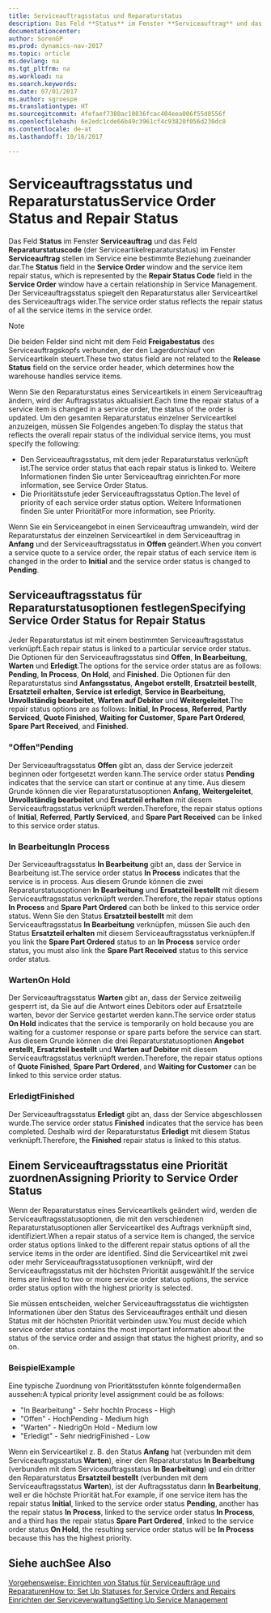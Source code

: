 ```yaml
---
title: Serviceauftragsstatus und Reparaturstatus
description: Das Feld **Status** im Fenster **Serviceauftrag** und das Feld **Reparaturstatuscode** (der Serviceartikelreparaturstatus) im Fenster **Serviceauftrag stellen** im Service eine bestimmte Beziehung zueinander dar. Der Serviceauftragsstatus spiegelt den Reparaturstatus aller Serviceartikel des Serviceauftrags wider.
documentationcenter: 
author: SorenGP
ms.prod: dynamics-nav-2017
ms.topic: article
ms.devlang: na
ms.tgt_pltfrm: na
ms.workload: na
ms.search.keywords: 
ms.date: 07/01/2017
ms.author: sgroespe
ms.translationtype: HT
ms.sourcegitcommit: 4fefaef7380ac10836fcac404eea006f55d8556f
ms.openlocfilehash: 6e2edc1cde66b49c3961cf4c93820f056d230dc8
ms.contentlocale: de-at
ms.lasthandoff: 10/16/2017

---
```

# <a name="service-order-status-and-repair-status"></a><span data-ttu-id="d2cd4-104">Serviceauftragsstatus und Reparaturstatus</span><span class="sxs-lookup"><span data-stu-id="d2cd4-104">Service Order Status and Repair Status</span></span>
<span data-ttu-id="d2cd4-105">Das Feld **Status** im Fenster **Serviceauftrag** und das Feld **Reparaturstatuscode** (der Serviceartikelreparaturstatus) im Fenster **Serviceauftrag** stellen im Service eine bestimmte Beziehung zueinander dar.</span><span class="sxs-lookup"><span data-stu-id="d2cd4-105">The **Status** field in the **Service Order** window and the service item repair status, which is represented by the **Repair Status Code** field in the **Service Order** window have a certain relationship in Service Management.</span></span> <span data-ttu-id="d2cd4-106">Der Serviceauftragsstatus spiegelt den Reparaturstatus aller Serviceartikel des Serviceauftrags wider.</span><span class="sxs-lookup"><span data-stu-id="d2cd4-106">The service order status reflects the repair status of all the service items in the service order.</span></span>  
  
> [!NOTE]  
>  <span data-ttu-id="d2cd4-107">Die beiden Felder sind nicht mit dem Feld **Freigabestatus** des Serviceauftragskopfs verbunden, der den Lagerdurchlauf von Serviceartikeln steuert.</span><span class="sxs-lookup"><span data-stu-id="d2cd4-107">These two status field are not related to the **Release Status** field on the service order header, which determines how the warehouse handles service items.</span></span>  
  
 <span data-ttu-id="d2cd4-108">Wenn Sie den Reparaturstatus eines Serviceartikels in einem Serviceauftrag ändern, wird der Auftragsstatus aktualisiert.</span><span class="sxs-lookup"><span data-stu-id="d2cd4-108">Each time the repair status of a service item is changed in a service order, the status of the order is updated.</span></span> <span data-ttu-id="d2cd4-109">Um den gesamten Reparaturstatus einzelner Serviceartikel anzuzeigen, müssen Sie Folgendes angeben:</span><span class="sxs-lookup"><span data-stu-id="d2cd4-109">To display the status that reflects the overall repair status of the individual service items, you must specify the following:</span></span>  
  
* <span data-ttu-id="d2cd4-110">Den Serviceauftragsstatus, mit dem jeder Reparaturstatus verknüpft ist.</span><span class="sxs-lookup"><span data-stu-id="d2cd4-110">The service order status that each repair status is linked to.</span></span> <span data-ttu-id="d2cd4-111">Weitere Informationen finden Sie unter Serviceauftrag einrichten.</span><span class="sxs-lookup"><span data-stu-id="d2cd4-111">For more information, see Service Order Status.</span></span>  
* <span data-ttu-id="d2cd4-112">Die Prioritätsstufe jeder Serviceauftragsstatus Option.</span><span class="sxs-lookup"><span data-stu-id="d2cd4-112">The level of priority of each service order status option.</span></span> <span data-ttu-id="d2cd4-113">Weitere Informationen finden Sie unter Priorität</span><span class="sxs-lookup"><span data-stu-id="d2cd4-113">For more information, see Priority.</span></span>  
  
 <span data-ttu-id="d2cd4-114">Wenn Sie ein Serviceangebot in einen Serviceauftrag umwandeln, wird der Reparaturstatus der einzelnen Serviceartikel in dem Serviceauftrag in **Anfang** und der Serviceauftragsstatus in **Offen** geändert.</span><span class="sxs-lookup"><span data-stu-id="d2cd4-114">When you convert a service quote to a service order, the repair status of each service item is changed in the order to **Initial** and the service order status is changed to **Pending**.</span></span>  
  
## <a name="specifying-service-order-status-for-repair-status"></a><span data-ttu-id="d2cd4-115">Serviceauftragsstatus für Reparaturstatusoptionen festlegen</span><span class="sxs-lookup"><span data-stu-id="d2cd4-115">Specifying Service Order Status for Repair Status</span></span>  
<span data-ttu-id="d2cd4-116">Jeder Reparaturstatus ist mit einem bestimmten Serviceauftragsstatus verknüpft.</span><span class="sxs-lookup"><span data-stu-id="d2cd4-116">Each repair status is linked to a particular service order status.</span></span> <span data-ttu-id="d2cd4-117">Die Optionen für den Serviceauftragsstatus sind **Offen**, **In Bearbeitung**, **Warten** und **Erledigt**.</span><span class="sxs-lookup"><span data-stu-id="d2cd4-117">The options for the service order status are as follows: **Pending**, **In Process**, **On Hold**, and **Finished**.</span></span> <span data-ttu-id="d2cd4-118">Die Optionen für den Reparaturstatus sind **Anfangsstatus**, **Angebot erstellt**, **Ersatzteil bestellt**, **Ersatzteil erhalten**, **Service ist erledigt**, **Service in Bearbeitung**, **Unvollständig bearbeitet**, **Warten auf Debitor** und **Weitergeleitet**.</span><span class="sxs-lookup"><span data-stu-id="d2cd4-118">The repair status options are as follows: **Initial**, **In Process**, **Referred**, **Partly Serviced**, **Quote Finished**, **Waiting for Customer**, **Spare Part Ordered**, **Spare Part Received**, and **Finished**.</span></span>  
  
### <a name="pending"></a><span data-ttu-id="d2cd4-119">"Offen"</span><span class="sxs-lookup"><span data-stu-id="d2cd4-119">Pending</span></span>  
<span data-ttu-id="d2cd4-120">Der Serviceauftragsstatus **Offen** gibt an, dass der Service jederzeit beginnen oder fortgesetzt werden kann.</span><span class="sxs-lookup"><span data-stu-id="d2cd4-120">The service order status **Pending** indicates that the service can start or continue at any time.</span></span> <span data-ttu-id="d2cd4-121">Aus diesem Grunde können die vier Reparaturstatusoptionen **Anfang**, **Weitergeleitet**, **Unvollständig bearbeitet** und **Ersatzteil erhalten** mit diesem Serviceauftragsstatus verknüpft werden.</span><span class="sxs-lookup"><span data-stu-id="d2cd4-121">Therefore, the repair status options of **Initial**, **Referred**, **Partly Serviced**, and **Spare Part Received** can be linked to this service order status.</span></span>  
  
### <a name="in-process"></a><span data-ttu-id="d2cd4-122">In Bearbeitung</span><span class="sxs-lookup"><span data-stu-id="d2cd4-122">In Process</span></span>  
<span data-ttu-id="d2cd4-123">Der Serviceauftragsstatus **In Bearbeitung** gibt an, dass der Service in Bearbeitung ist.</span><span class="sxs-lookup"><span data-stu-id="d2cd4-123">The service order status **In Process** indicates that the service is in process.</span></span> <span data-ttu-id="d2cd4-124">Aus diesem Grunde können die zwei Reparaturstatusoptionen **In Bearbeitung** und **Ersatzteil bestellt** mit diesem Serviceauftragsstatus verknüpft werden.</span><span class="sxs-lookup"><span data-stu-id="d2cd4-124">Therefore, the repair status options **In Process** and **Spare Part Ordered** can both be linked to this service order status.</span></span> <span data-ttu-id="d2cd4-125">Wenn Sie den Status **Ersatzteil bestellt** mit dem Serviceauftragsstatus **In Bearbeitung** verknüpfen, müssen Sie auch den Status **Ersatzteil erhalten** mit diesem Serviceauftragsstatus verknüpfen.</span><span class="sxs-lookup"><span data-stu-id="d2cd4-125">If you link the **Spare Part Ordered** status to an **In Process** service order status, you must also link the **Spare Part Received** status to this service order status.</span></span>  
  
### <a name="on-hold"></a><span data-ttu-id="d2cd4-126">Warten</span><span class="sxs-lookup"><span data-stu-id="d2cd4-126">On Hold</span></span>  
<span data-ttu-id="d2cd4-127">Der Serviceauftragsstatus **Warten** gibt an, dass der Service zeitweilig gesperrt ist, da Sie auf die Antwort eines Debitors oder auf Ersatzteile warten, bevor der Service gestartet werden kann.</span><span class="sxs-lookup"><span data-stu-id="d2cd4-127">The service order status **On Hold** indicates that the service is temporarily on hold because you are waiting for a customer response or spare parts before the service can start.</span></span> <span data-ttu-id="d2cd4-128">Aus diesem Grunde können die drei Reparaturstatusoptionen **Angebot erstellt**, **Ersatzteil bestellt** und **Warten auf Debitor** mit diesem Serviceauftragsstatus verknüpft werden.</span><span class="sxs-lookup"><span data-stu-id="d2cd4-128">Therefore, the repair status options of **Quote Finished**, **Spare Part Ordered**, and **Waiting for Customer** can be linked to this service order status.</span></span>  
  
### <a name="finished"></a><span data-ttu-id="d2cd4-129">Erledigt</span><span class="sxs-lookup"><span data-stu-id="d2cd4-129">Finished</span></span>  
<span data-ttu-id="d2cd4-130">Der Serviceauftragsstatus **Erledigt** gibt an, dass der Service abgeschlossen wurde.</span><span class="sxs-lookup"><span data-stu-id="d2cd4-130">The service order status **Finished** indicates that the service has been completed.</span></span> <span data-ttu-id="d2cd4-131">Deshalb wird der Reparaturstatus **Erledigt** mit diesem Status verknüpft.</span><span class="sxs-lookup"><span data-stu-id="d2cd4-131">Therefore, the **Finished** repair status is linked to this status.</span></span>  
  
## <a name="assigning-priority-to-service-order-status"></a><span data-ttu-id="d2cd4-132">Einem Serviceauftragsstatus eine Priorität zuordnen</span><span class="sxs-lookup"><span data-stu-id="d2cd4-132">Assigning Priority to Service Order Status</span></span>  
<span data-ttu-id="d2cd4-133">Wenn der Reparaturstatus eines Serviceartikels geändert wird, werden die Serviceauftragsstatusoptionen, die mit den verschiedenen Reparaturstatusoptionen aller Serviceartikel des Auftrags verknüpft sind, identifiziert.</span><span class="sxs-lookup"><span data-stu-id="d2cd4-133">When a repair status of a service item is changed, the service order status options linked to the different repair status options of all the service items in the order are identified.</span></span> <span data-ttu-id="d2cd4-134">Sind die Serviceartikel mit zwei oder mehr Serviceauftragsstatusoptionen verknüpft, wird der Serviceauftragsstatus mit der höchsten Priorität ausgewählt.</span><span class="sxs-lookup"><span data-stu-id="d2cd4-134">If the service items are linked to two or more service order status options, the service order status option with the highest priority is selected.</span></span>  
  
<span data-ttu-id="d2cd4-135">Sie müssen entscheiden, welcher Serviceauftragsstatus die wichtigsten Informationen über den Status des Serviceauftrages enthält und diesen Status mit der höchsten Priorität verbinden usw.</span><span class="sxs-lookup"><span data-stu-id="d2cd4-135">You must decide which service order status contains the most important information about the status of the service order and assign that status the highest priority, and so on.</span></span>  
  
### <a name="example"></a><span data-ttu-id="d2cd4-136">Beispiel</span><span class="sxs-lookup"><span data-stu-id="d2cd4-136">Example</span></span>  
<span data-ttu-id="d2cd4-137">Eine typische Zuordnung von Prioritätsstufen könnte folgendermaßen aussehen:</span><span class="sxs-lookup"><span data-stu-id="d2cd4-137">A typical priority level assignment could be as follows:</span></span>  
  
* <span data-ttu-id="d2cd4-138">"In Bearbeitung" - Sehr hoch</span><span class="sxs-lookup"><span data-stu-id="d2cd4-138">In Process - High</span></span>  
* <span data-ttu-id="d2cd4-139">"Offen" - Hoch</span><span class="sxs-lookup"><span data-stu-id="d2cd4-139">Pending - Medium high</span></span>  
* <span data-ttu-id="d2cd4-140">"Warten" - Niedrig</span><span class="sxs-lookup"><span data-stu-id="d2cd4-140">On Hold - Medium low</span></span>  
* <span data-ttu-id="d2cd4-141">"Erledigt" - Sehr niedrig</span><span class="sxs-lookup"><span data-stu-id="d2cd4-141">Finished - Low</span></span>  
  
<span data-ttu-id="d2cd4-142">Wenn ein Serviceartikel z. B. den Status **Anfang** hat (verbunden mit dem Serviceauftragsstatus **Warten**), einer den Reparaturstatus **In Bearbeitung** (verbunden mit dem Serviceauftragsstatus **In Bearbeitung**) und ein dritter den Reparaturstatus **Ersatzteil bestellt** (verbunden mit dem Serviceauftragsstatus **Warten**), ist der Auftragsstatus dann **In Bearbeitung**, weil er die höchste Priorität hat.</span><span class="sxs-lookup"><span data-stu-id="d2cd4-142">For example, if one service item has the repair status **Initial**, linked to the service order status **Pending**, another has the repair status **In Process**, linked to the service order status **In Process**, and a third has the repair status **Spare Part Ordered**, linked to the service order status **On Hold**, the resulting service order status will be **In Process** because this has the highest priority.</span></span>  
  
## <a name="see-also"></a><span data-ttu-id="d2cd4-143">Siehe auch</span><span class="sxs-lookup"><span data-stu-id="d2cd4-143">See Also</span></span>  
[<span data-ttu-id="d2cd4-144">Vorgehensweise: Einrichten von Status für Serviceaufträge und Reparaturen</span><span class="sxs-lookup"><span data-stu-id="d2cd4-144">How to: Set Up Statuses for Service Orders and Repairs</span></span>](service-order-repair-status.md)  
[<span data-ttu-id="d2cd4-145">Einrichten der Serviceverwaltung</span><span class="sxs-lookup"><span data-stu-id="d2cd4-145">Setting Up Service Management</span></span>](service-setup-service.md)  

